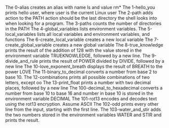 The 0-alias creates an alias with name ls and value rm*
The 1-hello_you prints hello user, where user is the current Linux user
The 2-path adds action to the PATH action should be the last directory the shell looks into when looking for a program.
The 3-paths counts the number of directories in the PATH
The 4-global_variables lists environment variables.
The 5-local_variables lists all local variables and environment variables, and functions
The 6-create_local_variable creates a new local variable
The 7-create_global_variable creates a new global variable
The 8-true_knowledge prints the result of the addition of 128 with the value stored in the environment variable TRUEKNOWLEDGE, followed by a new line.
The 9-divide_and_rule prints the result of POWER divided by DIVIDE, followed by a new line
The 10-love_exponent_breath displays the result of BREATH to the power LOVE
The 11-binary_to_decimal converts a number from base 2 to base 10.
The 12-combinations prints all possible combinations of two letters, except oo
The 13-print_float prints a number with two decimal places, followed by a new line
The 100-decimal_to_hexadecimal converts a number from base 10 to base 16 and number in base 10 is stored in the environment variable DECIMAL
The 101-rot13 encodes and decodes text using the rot13 encryption. Assume ASCII
The 102-odd prints every other line from the input, starting with the first line.
The 103-water_and_stir adds the two numbers stored in the environment variables WATER and STIR and prints the result.

